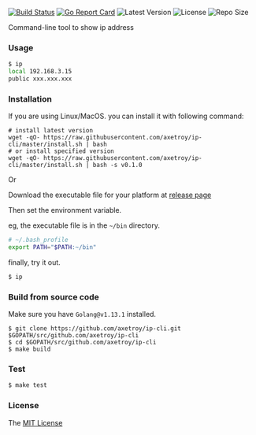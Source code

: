 [![Build Status](https://github.com/axetroy/ip-cli/workflows/test/badge.svg)](https://github.com/axetroy/ip-cli/actions)
[![Go Report Card](https://goreportcard.com/badge/github.com/axetroy/ip-cli)](https://goreportcard.com/report/github.com/axetroy/ip-cli)
![Latest Version](https://img.shields.io/github/v/release/axetroy/ip-cli.svg)
![License](https://img.shields.io/github/license/axetroy/ip-cli.svg)
![Repo Size](https://img.shields.io/github/repo-size/axetroy/ip-cli.svg)

Command-line tool to show ip address

### Usage

```bash
$ ip
local 192.168.3.15
public xxx.xxx.xxx
```

### Installation

If you are using Linux/MacOS. you can install it with following command:

```shell
# install latest version
wget -qO- https://raw.githubusercontent.com/axetroy/ip-cli/master/install.sh | bash
# or install specified version
wget -qO- https://raw.githubusercontent.com/axetroy/ip-cli/master/install.sh | bash -s v0.1.0
```

Or

Download the executable file for your platform at [release page](https://github.com/axetroy/ip-cli/releases)

Then set the environment variable.

eg, the executable file is in the `~/bin` directory.

```bash
# ~/.bash_profile
export PATH="$PATH:~/bin"
```

finally, try it out.

```bash
$ ip
```

### Build from source code

Make sure you have `Golang@v1.13.1` installed.

```shell
$ git clone https://github.com/axetroy/ip-cli.git $GOPATH/src/github.com/axetroy/ip-cli
$ cd $GOPATH/src/github.com/axetroy/ip-cli
$ make build
```

### Test

```bash
$ make test
```

### License

The [MIT License](LICENSE)
